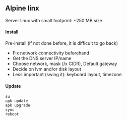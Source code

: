 ## Alpine linx
Server linux with small footprint: ~250 MB size<br>

#### Install
Pre-install (if not done before, it is difficult to go back)
* Fix network connectivity beforehand
* Get the DNS server IP/name
* Choose network, mask (/x CIDR), Default gateway
* Decide on lvm and/or disk layout
* Less important (swing it): keyboard layout, timezone


#### Update
```
su
apk update
apk upgrade
sync
reboot
```
